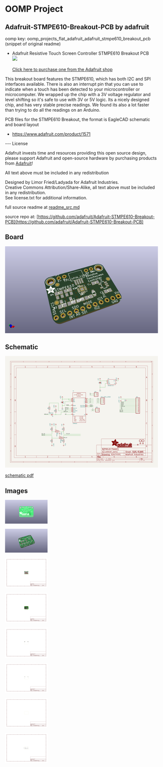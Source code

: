 # OOMP Project  
## Adafruit-STMPE610-Breakout-PCB  by adafruit  
  
oomp key: oomp_projects_flat_adafruit_adafruit_stmpe610_breakout_pcb  
(snippet of original readme)  
  
- Adafruit Resistive Touch Screen Controller STMPE610 Breakout PCB  
<a href="http://www.adafruit.com/products/1571"><img src="assets/image.jpg?raw=true" width="500px"><br/>  
Click here to purchase one from the Adafruit shop</a>  
  
This breakout board features the STMPE610, which has both I2C and SPI interfaces available. There is also an interrupt pin that you can use to indicate when a touch has been detected to your microcontroller or microcomputer. We wrapped up the chip with a 3V voltage regulator and level shifting so it's safe to use with 3V or 5V logic. Its a nicely designed chip, and has very stable precise readings. We found its also a lot faster than trying to do all the readings on an Arduino.  
  
PCB files for the STMPE610 Breakout, the format is EagleCAD schematic and board layout  
- https://www.adafruit.com/product/1571  
  
--- License  
  
Adafruit invests time and resources providing this open source design, please support Adafruit and open-source hardware by purchasing products from [Adafruit](https://www.adafruit.com)!  
  
All text above must be included in any redistribution  
  
Designed by Limor Fried/Ladyada for Adafruit Industries.  
Creative Commons Attribution/Share-Alike, all text above must be included in any redistribution.   
See license.txt for additional information.  
  
  full source readme at [readme_src.md](readme_src.md)  
  
source repo at: [https://github.com/adafruit/Adafruit-STMPE610-Breakout-PCB](https://github.com/adafruit/Adafruit-STMPE610-Breakout-PCB)  
## Board  
  
[![working_3d.png](working_3d_600.png)](working_3d.png)  
## Schematic  
  
[![working_schematic.png](working_schematic_600.png)](working_schematic.png)  
  
[schematic pdf](working_schematic.pdf)  
## Images  
  
[![working_3D_bottom.png](working_3D_bottom_140.png)](working_3D_bottom.png)  
  
[![working_3D_top.png](working_3D_top_140.png)](working_3D_top.png)  
  
[![working_assembly_page_01.png](working_assembly_page_01_140.png)](working_assembly_page_01.png)  
  
[![working_assembly_page_02.png](working_assembly_page_02_140.png)](working_assembly_page_02.png)  
  
[![working_assembly_page_03.png](working_assembly_page_03_140.png)](working_assembly_page_03.png)  
  
[![working_assembly_page_04.png](working_assembly_page_04_140.png)](working_assembly_page_04.png)  
  
[![working_assembly_page_05.png](working_assembly_page_05_140.png)](working_assembly_page_05.png)  
  
[![working_assembly_page_06.png](working_assembly_page_06_140.png)](working_assembly_page_06.png)  

